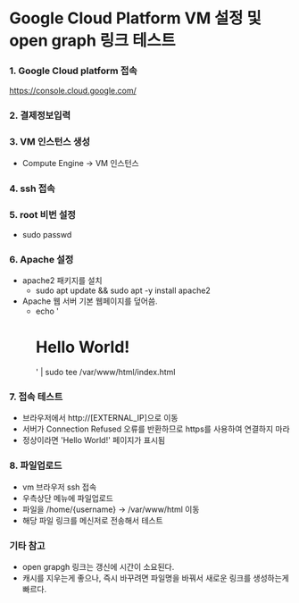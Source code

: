 # Google Cloud Platform VM 설정 및 open graph 링크 테스트

### 1. Google Cloud platform 접속  
https://console.cloud.google.com/

### 2. 결제정보입력

### 3. VM 인스턴스 생성
- Compute Engine -> VM 인스턴스

### 4. ssh 접속

### 5. root 비번 설정
- sudo passwd

### 6. Apache 설정
- apache2 패키지를 설치
  + sudo apt update && sudo apt -y install apache2
- Apache 웹 서버 기본 웹페이지를 덮어씀.
  + echo '<!doctype html><html><body><h1>Hello World!</h1></body></html>' | sudo tee /var/www/html/index.html
  
### 7. 접속 테스트
- 브라우저에서 http://[EXTERNAL_IP]으로 이동  
- 서버가 Connection Refused 오류를 반환하므로 https를 사용하여 연결하지 마라
- 정상이라면 'Hello World!' 페이지가 표시됨

### 8. 파일업로드
- vm 브라우저 ssh 접속
- 우측상단 메뉴에 파일업로드
- 파일을 /home/{username} -> /var/www/html 이동
- 해당 파일 링크를 메신저로 전송해서 테스트

### 기타 참고
- open grapgh 링크는 갱신에 시간이 소요된다.
- 캐시를 지우는게 좋으나, 즉시 바꾸려면 파일명을 바꿔서 새로운 링크를 생성하는게 빠르다.
